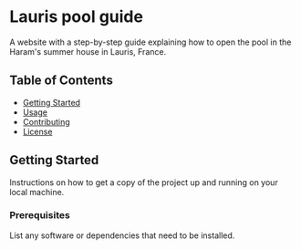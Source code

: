 # Lauris pool guide

A website with a step-by-step guide explaining how to open the pool in the Haram's summer house in Lauris, France. 

## Table of Contents

- [Getting Started](#getting-started)
- [Usage](#usage)
- [Contributing](#contributing)
- [License](#license)

## Getting Started

Instructions on how to get a copy of the project up and running on your local machine.

### Prerequisites

List any software or dependencies that need to be installed.

